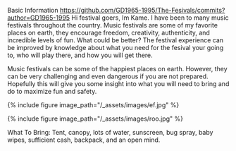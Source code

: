 Basic Information
https://github.com/GD1965-1995/The-Fesivals/commits?author=GD1965-1995
Hi festival goers, Im Kame. I have been to many music festivals throughout the country. Music festivals are some of my 
favorite places on earth, they encourage freedom, creativity, authenticity, and incredible levels of fun. What could be 
better? The festival experience can be improved by knowledge about what you need for the fesival your going to, who will 
play there, and how you will get there.

Music festivals can be some of the happiest places on earth. However, they can be very challenging and even dangerous if you are not prepared. Hopefully this will give you some insight into what you will need to bring and do to maximize fun and safety.


{% include figure image_path="/_assets/images/ef.jpg" %}

{% include figure image_path="/_assets/images/roo.jpg" %}

What To Bring:
Tent, canopy, lots of water, sunscreen, bug spray, baby wipes, sufficient cash, backpack, and an open mind.





